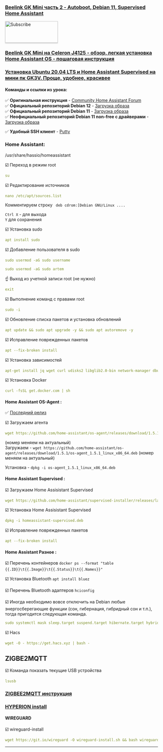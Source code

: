 ### [Beelink GK Mini часть 2 - Autoboot, Debian 11, Supervised Home Assistant](https://youtu.be/RqW5q-0RYio)

<a href="https://www.youtube.com/channel/UCcq9onYHbs6go3kDpfBoqhg?sub_confirmation=1" target="_blank"><img src="https://raw.githubusercontent.com/kvazis/training/master/lessons/img/subscribe.png" alt="Subscribe" style="height: 71px !important;width: 174px !important;box-shadow: 0px 3px 2px 0px rgba(190, 190, 190, 0.5) !important;-webkit-box-shadow: 0px 3px 2px 0px rgba(190, 190, 190, 0.5) !important;" ></a>

### [Beelink GK Mini на Celeron J4125 - обзор, легкая установка Home Assistant OS - пошаговая инструкция](https://youtu.be/i4bp-s20Dm8)
### [Установка Ubuntu 20.04 LTS и Home Assistant Supervised на мини пк GK3V. Проще, удобнее, красивее](https://www.youtube.com/watch?v=6l8swO5H-9s)


#### Команды и ссылки из урока:    

:white_check_mark: **Оригинальная инструкция** - [Community Home Assistant Forum](https://community.home-assistant.io/t/installing-home-assistant-supervised-on-debian-11/200253#installing-home-assistant-supervised-on-debian-11-1)   
:white_check_mark: **Официальный репозиторий Debian 12** - [Загрузка образа](https://cdimage.debian.org/cdimage/unofficial/non-free/firmware/bookworm/12.0.0/)   
:white_check_mark: **Официальный репозиторий Debian 11** - [Загрузка образа](https://cdimage.debian.org/debian-cd/current/amd64/iso-dvd/)    
:white_check_mark: **Неофициальный репозиторий Debian 11 non-free с драйверами** - [Загрузка образа](https://cdimage.debian.org/cdimage/unofficial/non-free/cd-including-firmware/11.5.0+nonfree/amd64/iso-dvd/)    

:white_check_mark: **Удобный SSH клиент** - [Putty](https://www.putty.org/)    

### Home Assistant:    
/usr/share/hassio/homeassistant

:ballot_box_with_check: Переход в режим root    
```yaml
su
```

:ballot_box_with_check: Редактирование источников    
```yaml
nano /etc/apt/sources.list
```
Комментируем строку ` deb cdrom:[Debian GNU/Linux ....`    

`Ctrl X` - для выхода    
`Y` для сохранения    

:ballot_box_with_check: Установка sudo       
```yaml
apt install sudo
```

:ballot_box_with_check: Добавление пользователя в sudo   
```yaml
sudo usermod -aG sudo username
```
```yaml
sudo usermod -aG sudo artem
```
:point_up: Выход из учетной записи root (не нужно) 
```yaml
exit
```

:ballot_box_with_check: Выполнение команд с правами root
```yaml
sudo -i
```
:ballot_box_with_check: Обновление списка пакетов и установка обновлений
```yaml
apt update && sudo apt upgrade -y && sudo apt autoremove -y
```

:ballot_box_with_check: Исправление поврежденных пакетов
```yaml
apt --fix-broken install
```

:ballot_box_with_check: Установка зависимостей
```yaml
apt-get install jq wget curl udisks2 libglib2.0-bin network-manager dbus -y
```

:ballot_box_with_check: Установка Docker    
```yaml
curl -fsSL get.docker.com | sh
```

#### Home Assistant OS-Agent  : 

:white_check_mark: [Последний релиз](https://github.com/home-assistant/os-agent/releases/latest)  

:ballot_box_with_check: Загружаем агента
```yaml
wget https://github.com/home-assistant/os-agent/releases/download/1.5.1/os-agent_1.5.1_linux_x86_64.deb
```
(номер меняем на актуальный)  
Загружаем - `wget https://github.com/home-assistant/os-agent/releases/download/1.5.1/os-agent_1.5.1_linux_x86_64.deb` (номер меняем на актуальный)    

Установка - `dpkg -i os-agent_1.5.1_linux_x86_64.deb`  

#### Home Assistant Supervised : 

:ballot_box_with_check: Загружаем Home Assisistant Supervised 
```yaml
wget https://github.com/home-assistant/supervised-installer/releases/latest/download/homeassistant-supervised.deb
```
:ballot_box_with_check: Установка Home Assisistant Supervised 
```yaml
dpkg -i homeassistant-supervised.deb
```

:ballot_box_with_check: Исправление поврежденных пакетов
```yaml
apt --fix-broken install
```
#### Home Assistant Разное : 

:ballot_box_with_check: Перечень контейнеров
`docker ps --format "table {{.ID}}\t{{.Image}}\t{{.Status}}\t{{.Names}}"` 

:ballot_box_with_check: Установка Bluetooth
`apt install bluez`

:ballot_box_with_check: Перечень Bluetooth адаптеров
`hciconfig`

:ballot_box_with_check: Иногда необходимо вовсе отключить на Debian любые энергосберегающие функции (сон, гибернация, гибридный сон и т.п.), тогда пригодится следующая команда.
```yaml
sudo systemctl mask sleep.target suspend.target hibernate.target hybrid-sleep.target
```
:ballot_box_with_check: Hacs
```yaml
wget -O - https://get.hacs.xyz | bash -
```

## ZIGBE2MQTT
:ballot_box_with_check: Команда показать текущие USB устройства
```yaml
lsusb
```

### [ZIGBEE2MQTT инструкция](https://github.com/zigbee2mqtt/hassio-zigbee2mqtt)
### [HYPERION install](https://docs.hyperion-project.org/en/user/Installation.html#rpi-debian-ubuntu)
#### WIREGUARD
:ballot_box_with_check: wireguard-install
```yaml
wget https://git.io/wireguard -O wireguard-install.sh && bash wireguard-install.sh
```



____

